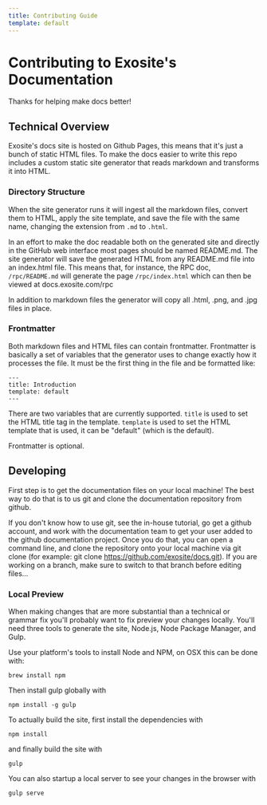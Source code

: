 ```yaml
---
title: Contributing Guide
template: default
---
```


# Contributing to Exosite's Documentation

Thanks for helping make docs better!

## Technical Overview

Exosite's docs site is hosted on Github Pages, this means that it's just a bunch
of static HTML files. To make the docs easier to write this repo includes a
custom static site generator that reads markdown and transforms it into HTML.

### Directory Structure

When the site generator runs it will ingest all the markdown files, convert them
to HTML, apply the site template, and save the file with the same name, changing
the extension from `.md` to `.html`.

In an effort to make the doc readable both on the generated site and directly in
the GitHub web interface most pages should be named README.md. The site
generator will save the generated HTML from any README.md file into an
index.html file. This means that, for instance, the RPC doc, `/rpc/README.md`
will generate the page `/rpc/index.html` which can then be viewed at
docs.exosite.com/rpc

In addition to markdown files the generator will copy all .html, .png, and .jpg
files in place.

### Frontmatter

Both markdown files and HTML files can contain frontmatter. Frontmatter is
basically a set of variables that the generator uses to change exactly how it
processes the file. It must be the first thing in the file and be formatted
like:

```
---
title: Introduction
template: default
---
```

There are two variables that are currently supported. `title` is used to set the
HTML title tag in the template. `template` is used to set the HTML template that
is used, it can be "default" (which is the default).

Frontmatter is optional.

## Developing

First step is to get the documentation files on your local machine!  The best
way to do that is to us git and clone the documentation repository from 
github.  

If you don't know how to use git, see the in-house tutorial, go get a github
account, and work with the documentation team to get your user added to the 
github documentation project.  Once you do that, you can open a command line, 
and clone the repository onto your local machine via git clone (for example:
git clone https://github.com/exosite/docs.git).  If you are working on a
branch, make sure to switch to that branch before editing files...

### Local Preview

When making changes that are more substantial than a technical or grammar fix
you'll probably want to fix preview your changes locally. You'll need three
tools to generate the site, Node.js, Node Package Manager, and Gulp.

Use your platform's tools to install Node and NPM, on OSX this can be done with:

```
brew install npm
```

Then install gulp globally with

```
npm install -g gulp
```

To actually build the site, first install the dependencies with 

```
npm install
```

and finally build the site with 

```
gulp
```

You can also startup a local server to see your changes in the browser with

```
gulp serve
```
